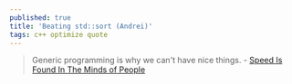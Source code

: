 ```yaml
---
published: true
title: 'Beating std::sort (Andrei)'
tags: c++ optimize quote
---
```

> Generic programming is why we can't have nice things. -  [Speed Is Found In The Minds of People](https://www.youtube.com/watch?v=FJJTYQYB1JQ)